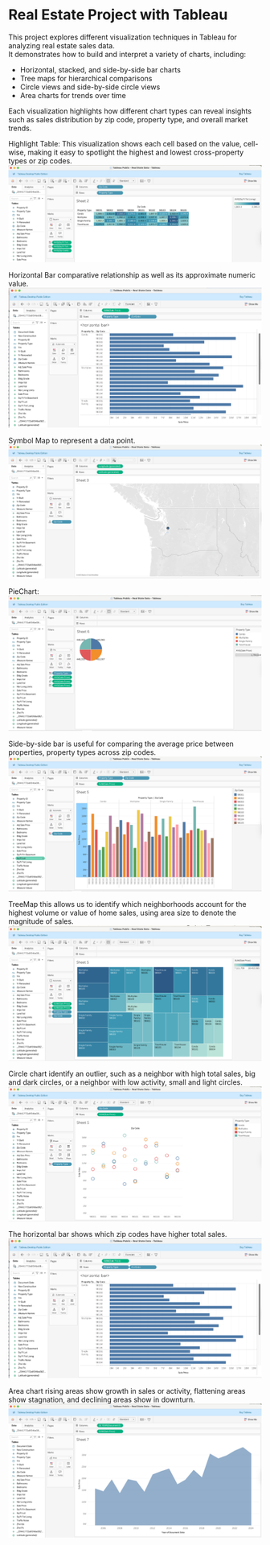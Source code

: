 # Real Estate Project with Tableau

This project explores different visualization techniques in Tableau for analyzing real estate sales data.  
It demonstrates how to build and interpret a variety of charts, including:

- Horizontal, stacked, and side-by-side bar charts  
- Tree maps for hierarchical comparisons  
- Circle views and side-by-side circle views  
- Area charts for trends over time  

Each visualization highlights how different chart types can reveal insights such as sales distribution by zip code, property type, and overall market trends.

Highlight Table: This visualization shows each cell based on the value, cell-wise, making it easy to spotlight the highest and lowest cross-property types or zip codes.
![Highlight Table](images/HighlightTable.png)

Horizontal Bar comparative relationship as well as its approximate numeric value.
![HorizontalBar](images/HorizontalBar.png)

Symbol Map to represent a data point.
![Map](images/Map.png)

PieChart:
![Pie Chart](images/PieChart.png)

Side-by-side bar is useful for comparing the average price between properties, property types across zip codes.
![Side by side bar](images/SideBySideBar.png)

TreeMap this allows us to identify which neighborhoods account for the highest volume or value of home sales, using area size to denote the magnitude of sales. 
![TreeMap](images/TreeMap.png)

Circle chart identify an outlier, such as a neighbor with high total sales, big and dark circles, or a neighbor with low activity, small and light circles. 
![CircleChart](images/CircleChart.png)


The horizontal bar shows which zip codes have higher total sales. 
![HorizontalBar](images/HorizontalBar.png)

Area chart rising areas show growth in sales or activity, flattening areas show stagnation, and declining areas show in downturn.
![AreaChart](images/AreaChart.png)
